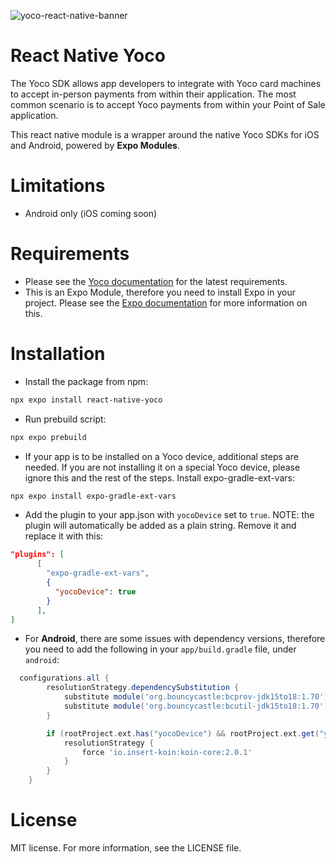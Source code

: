 
![yoco-react-native-banner](https://github.com/tolypash/react-native-yoco/assets/22174779/1fac2b8c-7750-4a27-a64b-238634747092)

# React Native Yoco
The Yoco SDK allows app developers to integrate with Yoco card machines to accept in-person payments from within their application. The most common scenario is to accept Yoco payments from within your Point of Sale application.

This react native module is a wrapper around the native Yoco SDKs for iOS and Android, powered by **Expo Modules**.

# Limitations

- Android only (iOS coming soon)

# Requirements

- Please see the [Yoco documentation](https://developer.yoco.com/) for the latest requirements.
- This is an Expo Module, therefore you need to install Expo in your project. Please see the [Expo documentation](https://docs.expo.dev/bare/installing-expo-modules/) for more information on this.

# Installation

- Install the package from npm:

```bash
npx expo install react-native-yoco
```

- Run prebuild script:

```bash
npx expo prebuild
```

- If your app is to be installed on a Yoco device, additional steps are needed. If you are not installing it on a special Yoco device, please ignore this and the rest of the steps. Install expo-gradle-ext-vars:

```bash
npx expo install expo-gradle-ext-vars
```

- Add the plugin to your app.json with `yocoDevice` set to `true`.
NOTE: the plugin will automatically be added as a plain string. Remove it and replace it with this:

```json
"plugins": [
      [
        "expo-gradle-ext-vars",
        {
          "yocoDevice": true
        }
      ],
]
```

- For **Android**, there are some issues with dependency versions, therefore you need to add the following in your `app/build.gradle` file, under `android`:

```gradle
  configurations.all {
        resolutionStrategy.dependencySubstitution {
            substitute module('org.bouncycastle:bcprov-jdk15to18:1.70') with module('com.yoco.ono.android:dspreadAndroid:1.23.6')
            substitute module('org.bouncycastle:bcutil-jdk15to18:1.70') with module('com.yoco.ono.android:dspreadAndroid:1.23.6')
        }

        if (rootProject.ext.has("yocoDevice") && rootProject.ext.get("yocoDevice")) {
            resolutionStrategy {
                force 'io.insert-koin:koin-core:2.0.1'
            }
        }
    }
```


# License

MIT license. For more information, see the LICENSE file.
